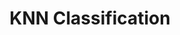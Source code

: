 ---
layout: post
title: KNN Classification
header-img: img/pixabay-geometria.png
tags: ["linear algebra", "vecotors", "math", "explanations"]
usemathjax: true
---
